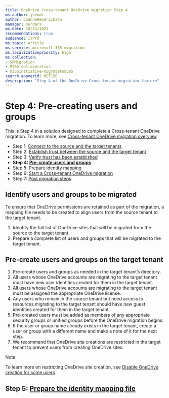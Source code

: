 ```yaml
---
title: OneDrive Cross-tenant OneDrive migration Step 4
ms.author: jhendr
author: JoanneHendrickson
manager: serdars
ms.date: 10/13/2023
recommendations: true
audience: ITPro
ms.topic: article
ms.service: microsoft-365-migration
ms.localizationpriority: high
ms.collection: 
- SPMigration
- M365-collaboration
- m365initiative-migratetom365
search.appverid: MET150
description: "Step 4 of the OneDrive Cross-tenant migration feature"
---
```


# Step 4: Pre-creating users and groups

This is Step 4 in a solution designed to complete a Cross-tenant OneDrive migration. To learn more, see [Cross-tenant OneDrive migration overview](cross-tenant-onedrive-migration.md).

- Step 1: [Connect to the source and the target tenants](cross-tenant-onedrive-migration-step1.md)
- Step 2: [Establish trust between the source and the target tenant](cross-tenant-onedrive-migration-step2.md) 
- Step 3: [Verify trust has been established](cross-tenant-onedrive-migration-step3.md) 
- **Step 4: [Pre-create users and groups](cross-tenant-onedrive-migration-step4.md)**  
- Step 5: [Prepare identity mapping](cross-tenant-onedrive-migration-step5.md)
- Step 6: [Start a Cross-tenant OneDrive migration](cross-tenant-onedrive-migration-step6.md)
- Step 7: [Post migration steps](cross-tenant-onedrive-migration-step7.md)


## Identify users and groups to be migrated

To ensure that OneDrive permissions are retained as part of the migration, a mapping file needs to be created to align users from the source tenant to the target tenant.

1. Identify the full list of OneDrive sites that will be migrated from the source to the target tenant.
2. Prepare a complete list of users and groups that will be migrated to the target tenant.

## Pre-create users and groups on the target tenant

1. Pre-create users and groups as needed in the target tenant’s directory.
2. All users whose OneDrive accounts are migrating to the target tenant must have new user identities created for them in the target tenant.
3. All users whose OneDrive accounts are migrating to the target tenant must be assigned the appropriate OneDrive license.
4. Any users who remain in the source tenant but need access to resources migrating to the target tenant should have new guest identities created for them in the target tenant.
5. Pre-created users must be added as members of any appropriate security groups or unified groups before the OneDrive migration begins. 
6. If the user or group name already exists in the target tenant, create a user or group with a different name and make a note of it for the next step.
7. We recommend that OneDrive site creations are restricted in the target tenant to prevent users from creating OneDrive sites.

>[!Note]
>To learn more on restricting OneDrive site creation, see [Disable OneDrive creation for some users](/sharepoint/manage-user-profiles#disable-onedrive-creation-for-some-users)

## Step 5: [Prepare the identity mapping file](cross-tenant-onedrive-migration-step5.md)
